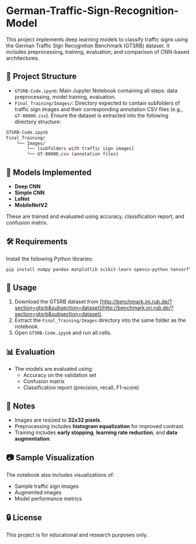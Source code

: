 # German-Traffic-Sign-Recognition-Model
This project implements deep learning models to classify traffic signs using the German Traffic Sign Recognition Benchmark (GTSRB) dataset. It includes preprocessing, training, evaluation, and comparison of CNN-based architectures.

## 📁 Project Structure

- `GTSRB-Code.ipynb`: Main Jupyter Notebook containing all steps: data preprocessing, model training, evaluation.
- `Final_Training/Images/`: Directory expected to contain subfolders of traffic sign images and their corresponding annotation CSV files (e.g., `GT-00000.csv`).
Ensure the dataset is extracted into the following directory structure:

```bash
GTSRB-Code.ipynb
Final_Training/
    └── Images/
        └── [subfolders with traffic sign images]
        └── GT-00000.csv (annotation files)
```

## 🧠 Models Implemented

- **Deep CNN**
- **Simple CNN**
- **LeNet**
- **MobileNetV2**

These are trained and evaluated using accuracy, classification report, and confusion matrix.

## 🛠️ Requirements

Install the following Python libraries:

```bash
pip install numpy pandas matplotlib scikit-learn opencv-python tensorflow
```

## 🧪 Usage

1. Download the GTSRB dataset from [http://benchmark.ini.rub.de/?section=gtsrb&subsection=dataset](http://benchmark.ini.rub.de/?section=gtsrb&subsection=dataset).
2. Extract the `Final_Training/Images` directory into the same folder as the notebook.
3. Open `GTSRB-Code.ipynb` and run all cells.

## 📊 Evaluation

- The models are evaluated using:
  - Accuracy on the validation set
  - Confusion matrix
  - Classification report (precision, recall, F1-score)

## 📌 Notes

- Images are resized to **32x32 pixels**.
- Preprocessing includes **histogram equalization** for improved contrast.
- Training includes **early stopping**, **learning rate reduction**, and **data augmentation**.

## 📷 Sample Visualization

The notebook also includes visualizations of:
- Sample traffic sign images
- Augmented images
- Model performance metrics

## 🔒 License

This project is for educational and research purposes only.
